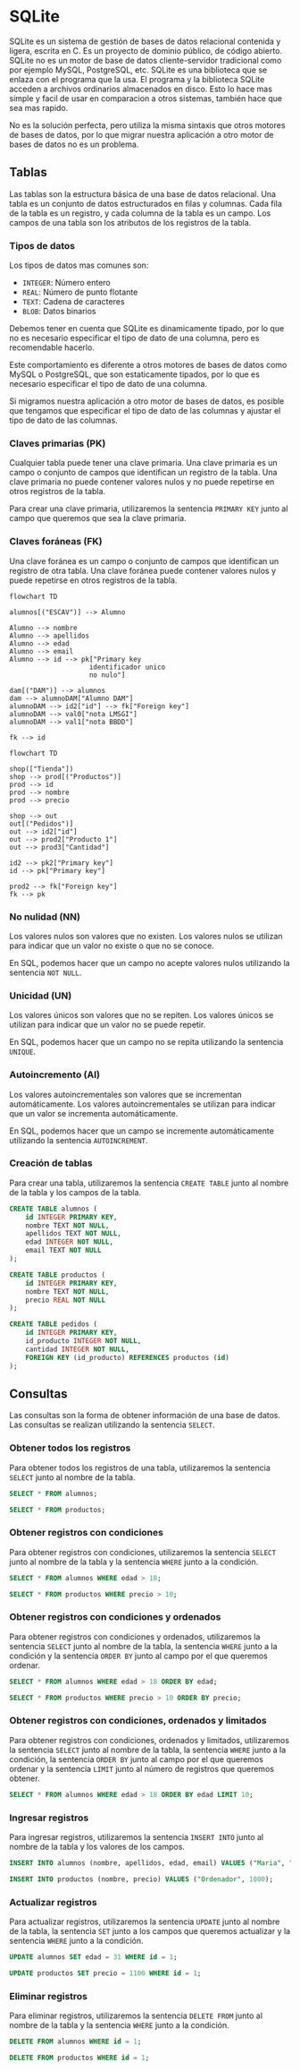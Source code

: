 # SQLite
SQLite es un sistema de gestión de bases de datos relacional contenida y ligera, escrita en C. Es un proyecto de dominio público, de código abierto. SQLite no es un motor de base de datos cliente-servidor tradicional como por ejemplo MySQL, PostgreSQL, etc. SQLite es una biblioteca que se enlaza con el programa que la usa. El programa y la biblioteca SQLite acceden a archivos ordinarios almacenados en disco. Esto lo hace mas simple y facil de usar en comparacion a otros sistemas, también hace que sea mas rapido.

No es la solución perfecta, pero utiliza la misma sintaxis que otros motores de bases de datos, por lo que migrar nuestra aplicación a otro motor de bases de datos no es un problema.

## Tablas
Las tablas son la estructura básica de una base de datos relacional. Una tabla es un conjunto de datos estructurados en filas y columnas. Cada fila de la tabla es un registro, y cada columna de la tabla es un campo. Los campos de una tabla son los atributos de los registros de la tabla.

### Tipos de datos
Los tipos de datos mas comunes son:

- `INTEGER`: Número entero
- `REAL`: Número de punto flotante
- `TEXT`: Cadena de caracteres
- `BLOB`: Datos binarios

Debemos tener en cuenta que SQLite es dinamicamente tipado, por lo que no es necesario especificar el tipo de dato de una columna, pero es recomendable hacerlo.

Este comportamiento es diferente a otros motores de bases de datos como MySQL o PostgreSQL, que son estaticamente tipados, por lo que es necesario especificar el tipo de dato de una columna.

Si migramos nuestra aplicación a otro motor de bases de datos, es posible que tengamos que especificar el tipo de dato de las columnas y ajustar el tipo de dato de las columnas.

### Claves primarias (PK)
Cualquier tabla puede tener una clave primaria. Una clave primaria es un campo o conjunto de campos que identifican un registro de la tabla. Una clave primaria no puede contener valores nulos y no puede repetirse en otros registros de la tabla.

Para crear una clave primaria, utilizaremos la sentencia `PRIMARY KEY` junto al campo que queremos que sea la clave primaria.

### Claves foráneas (FK)
Una clave foránea es un campo o conjunto de campos que identifican un registro de otra tabla. Una clave foránea puede contener valores nulos y puede repetirse en otros registros de la tabla.

```mermaid
flowchart TD

alumnos[("ESCAV")] --> Alumno

Alumno --> nombre
Alumno --> apellidos
Alumno --> edad
Alumno --> email
Alumno --> id --> pk["Primary key
                    identificador unico
                    no nulo"]

dam[("DAM")] --> alumnos
dam --> alumnoDAM["Alumno DAM"]
alumnoDAM --> id2["id"] --> fk["Foreign key"]
alumnoDAM --> val0["nota LMSGI"]
alumnoDAM --> val1["nota BBDD"]

fk --> id
```

```mermaid
flowchart TD

shop(["Tienda"])
shop --> prod[("Productos")]
prod --> id
prod --> nombre
prod --> precio

shop --> out
out[("Pedidos")]
out --> id2["id"]
out --> prod2["Producto 1"]
out --> prod3["Cantidad"]

id2 --> pk2["Primary key"]
id --> pk["Primary key"]

prod2 --> fk["Foreign key"]
fk --> pk
```

### No nulidad (NN)

Los valores nulos son valores que no existen. Los valores nulos se utilizan para indicar que un valor no existe o que no se conoce.

En SQL, podemos hacer que un campo no acepte valores nulos utilizando la sentencia `NOT NULL`.

### Unicidad (UN)

Los valores únicos son valores que no se repiten. Los valores únicos se utilizan para indicar que un valor no se puede repetir.

En SQL, podemos hacer que un campo no se repita utilizando la sentencia `UNIQUE`.

### Autoincremento (AI)

Los valores autoincrementales son valores que se incrementan automáticamente. Los valores autoincrementales se utilizan para indicar que un valor se incrementa automáticamente.

En SQL, podemos hacer que un campo se incremente automáticamente utilizando la sentencia `AUTOINCREMENT`.

### Creación de tablas

Para crear una tabla, utilizaremos la sentencia `CREATE TABLE` junto al nombre de la tabla y los campos de la tabla.

```sql
CREATE TABLE alumnos (
    id INTEGER PRIMARY KEY,
    nombre TEXT NOT NULL,
    apellidos TEXT NOT NULL,
    edad INTEGER NOT NULL,
    email TEXT NOT NULL
);
```

```sql
CREATE TABLE productos (
    id INTEGER PRIMARY KEY,
    nombre TEXT NOT NULL,
    precio REAL NOT NULL
);
```

```sql
CREATE TABLE pedidos (
    id INTEGER PRIMARY KEY,
    id_producto INTEGER NOT NULL,
    cantidad INTEGER NOT NULL,
    FOREIGN KEY (id_producto) REFERENCES productos (id)
);
```

## Consultas

Las consultas son la forma de obtener información de una base de datos. Las consultas se realizan utilizando la sentencia `SELECT`.

### Obtener todos los registros

Para obtener todos los registros de una tabla, utilizaremos la sentencia `SELECT` junto al nombre de la tabla.

```sql
SELECT * FROM alumnos;
```

```sql
SELECT * FROM productos;
```

### Obtener registros con condiciones

Para obtener registros con condiciones, utilizaremos la sentencia `SELECT` junto al nombre de la tabla y la sentencia `WHERE` junto a la condición.

```sql
SELECT * FROM alumnos WHERE edad > 18;
```

```sql
SELECT * FROM productos WHERE precio > 10;
```

### Obtener registros con condiciones y ordenados

Para obtener registros con condiciones y ordenados, utilizaremos la sentencia `SELECT` junto al nombre de la tabla, la sentencia `WHERE` junto a la condición y la sentencia `ORDER BY` junto al campo por el que queremos ordenar.

```sql
SELECT * FROM alumnos WHERE edad > 18 ORDER BY edad;
```

```sql
SELECT * FROM productos WHERE precio > 10 ORDER BY precio;
```

### Obtener registros con condiciones, ordenados y limitados

Para obtener registros con condiciones, ordenados y limitados, utilizaremos la sentencia `SELECT` junto al nombre de la tabla, la sentencia `WHERE` junto a la condición, la sentencia `ORDER BY` junto al campo por el que queremos ordenar y la sentencia `LIMIT` junto al número de registros que queremos obtener.

```sql
SELECT * FROM alumnos WHERE edad > 18 ORDER BY edad LIMIT 10;
```

### Ingresar registros

Para ingresar registros, utilizaremos la sentencia `INSERT INTO` junto al nombre de la tabla y los valores de los campos.

```sql
INSERT INTO alumnos (nombre, apellidos, edad, email) VALUES ("Maria", "Delgado", 30, "
```

```sql
INSERT INTO productos (nombre, precio) VALUES ("Ordenador", 1000);
```

### Actualizar registros

Para actualizar registros, utilizaremos la sentencia `UPDATE` junto al nombre de la tabla, la sentencia `SET` junto a los campos que queremos actualizar y la sentencia `WHERE` junto a la condición.

```sql
UPDATE alumnos SET edad = 31 WHERE id = 1;
```

```sql
UPDATE productos SET precio = 1100 WHERE id = 1;
```

### Eliminar registros

Para eliminar registros, utilizaremos la sentencia `DELETE FROM` junto al nombre de la tabla y la sentencia `WHERE` junto a la condición.

```sql
DELETE FROM alumnos WHERE id = 1;
```

```sql
DELETE FROM productos WHERE id = 1;
```

